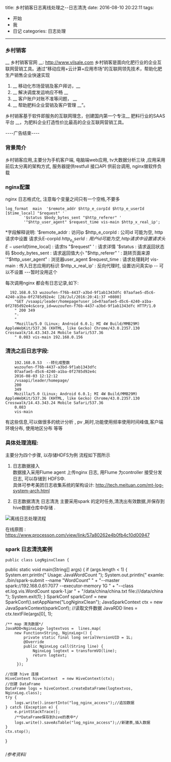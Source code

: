 title: 乡村销客日志离线处理之--日志清洗
date: 2016-08-10 20:22:11
tags:
- 开始
- 我
- 日记
categories: 日志处理
---

### 乡村销客
__ 乡村销客官网 __: http://www.vilsale.com 
乡村销客是面向化肥行业的企业互联网营销工具。通过“移动应用+云计算+应用市场”的互联网领先技术，帮助化肥生产销售企业快速实现  
<!-- more -->
1. __ 移动化市场营销及客户拜访，__  
1. __ 解决调度发运响应不畅  __  
1. __ 客户账户对账不准等问题， __  
1. __ 帮助肥料企业营销及客户管理 __”。 

乡村销客基于软件即服务的互联网理念，创建国内第一个专注__ 肥料行业的SAAS平台 __，为肥料企业打造性价比最高的企业互联网营销工具。
 
----广告结束----

### 背景简介
 乡村销客应用,主要分为手机客户端, 电脑端web应用, tv大数据分析三块 ,应用采用前后太分离的架构方式,
服务器提供restfull 接口API 供前台调用,  nginx做软件负载

###  nginx配置

nginx 日志格式化, 注意每个变量之间只有一个空格,不要多

    log_format  main  '$remote_addr $http_e_corpId $http_e_userId [$time_local] "$request" '
        	'$status $body_bytes_sent "$http_referer" '
        	'"$http_user_agent" $request_time vis-main $http_x_real_ip';

*字段解释说明:
     '$remote_addr       : 访问ip
     $http_e_corpId      : 公司id 可能为空, http请求中设置 请求头E-corpId 
     $http_e_userId      : 用户id 可能为空, http请求中设置 请求头E-userId 
     [$time_local]       : 请求ts
     "$request" '        : 请求详情
     '$status            : 请求返回状态码
     $body_bytes_sent    : 请求返回值大小
     "$http_referer" '   : 跳转页面来源
     '"$http_user_agent" : 浏览器user_agent
     $request_time       :  请求处理耗时
     vis-main            : 传入日志应用的标识
     $http_x_real_ip'    :  反向代理时, 设置访问真实ip -- 可以不设置 ---暂时没用这个

每次调用nginx 都会有日志记录,如下:

      192.168.0.53 wuzoufen-f76b-4437-a3bd-9f1ab1343dfc 07aafae5-d5c6-4240-a1ba-0f2785d92e4c [28/Jul/2016:20:41:37 +0800] 
		"GET /vsaapi/leader/homepage?user_id=07aafae5-d5c6-4240-a1ba-0f2785d92e4c&corp_id=wuzoufen-f76b-4437-a3bd-9f1ab1343dfc HTTP/1.0
		" 200 349 
		"-
		" 
		"Mozilla/5.0 (Linux; Android 6.0.1; MI 4W Build/MMB29M) AppleWebKit/537.36 (KHTML, like Gecko) Chrome/43.0.2357.130 Crosswalk/14.43.343.24 Mobile Safari/537.36
		" 0.083 vis-main 192.168.0.156

### 清洗之后日志字段:

		192.168.0.53  --转化成整数 
		wuzoufen-f76b-4437-a3bd-9f1ab1343dfc 
		07aafae5-d5c6-4240-a1ba-0f2785d92e4c 
		2016-08-03 12:12:12 
		/vsaapi/leader/homepage/
		200 
		349 
		Mozilla/5.0 (Linux; Android 6.0.1; MI 4W Build/MMB29M) AppleWebKit/537.36 (KHTML, like Gecko) Chrome/43.0.2357.130 Crosswalk/14.43.343.24 Mobile Safari/537.36
		0.083
		vis-main 

有这些信息,可以做很多的统计分析 , pv ,耗时,功能使用频率使用时间峰值,客户端环境分布, 使用地区分布 等等


### 具体处理流程:

主要分为四个步骤, 以存储HDFS为例 流程如下图所示

1. 日志数据接入  
	数据接入采用Flume agent 上传nginx 日志, 用Flume 为controller 接受分发日志, 可以存储到
	HDFS中.  
	具体可参考美团日志收集系统的架构设计:  http://tech.meituan.com/mt-log-system-arch.html

2. 日志数据清洗 
日志清洗 主要采用spark 的定时任务,清洗出有效数据,并保存到hive数据仓库中存储 . 

![离线日志处理流程](/upload/NginxAccessLog.png "离线日志处理流程")  

在线原图 : https://www.processon.com/view/link/57a80262e4b0fb4c10d00947


### spark 日志清洗案例 

	public class LogNginxClean {

public static void main(String[] args) {
	if (args.length < 1) {
		System.err.println(" Usage: JavaWordCount <file> <savepath> ");
		System.out.println(" examle: ./bin/spark-submit  --name \"WordCount\"  "
       		+ "--master spark://192.168.0.61:7077 --executor-memory 1G  "
       		+ "--class et.log.vis.WordCount  spark-1.jar "
       		+ "/data/china/china.txt file:///data/china ");
		System.exit(1);
	}
	SparkConf sparkConf = new SparkConf().setAppName("LogNginxClean");
	JavaSparkContext ctx = new JavaSparkContext(sparkConf);
	//读取文件数据
	JavaRDD<String> lines = ctx.textFile(args[0], 1);
    
	/** map 清洗数据*/
	JavaRDD<NginxLog> logtextvos =  lines.map(
		new Function<String, NginxLog>() {
			private static final long serialVersionUID = 1L;
			@Override
            public NginxLog call(String line) {
				NginxLog logtext = transformVO(line);
				return logtext;
             }
         });
		
	//创建 hive 连接
	HiveContext hiveContext  = new HiveContext(ctx);
	//创建 DataFrame 
	DataFrame logs = hiveContext.createDataFrame(logtextvos, NginxLog.class);
	try {
		logs.write().insertInto("log_nginx_access");//追加数据
	} catch (Exception e) {
		e.printStackTrace();
		/**DataFrame保存到hive的表中*/
		logs.write().saveAsTable("log_nginx_access");//新建表,插入数据
	}
	ctx.stop();
}




### 








/*参考资料*/

